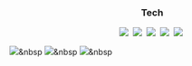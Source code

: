 <h3 align="center">Tech</h3>
<p align="center">
  <img src="https://img.shields.io/badge/Javascript-ffb13b?style=flat-square&logo=javascript&logoColor=white"/>&nbsp 
  <img src="https://img.shields.io/badge/React-61DAFB?style=flat-square&logo=React&logoColor=white"/>&nbsp 
  <img src="https://img.shields.io/badge/Express-000000?style=flat-square&logo=Express&logoColor=white"/>&nbsp 
  <img src="https://img.shields.io/badge/nodedotjs-339933?style=flat-square&logo=nodedotjs&logoColor=white"/>&nbsp   
  <img src="https://img.shields.io/badge/css3-1572B6?style=flat-square&logo=css3&logoColor=white"/>&nbsp 

  <img src="https://img.shields.io/badge/sass-CC6699?style=flat-square&logo=sass&logoColor=white"/>&nbsp 
  <img src="https://img.shields.io/badge/tailwindcss-06B6D4?style=flat-square&logo=tailwindcss&logoColor=white"/>&nbsp 
  <img src="https://img.shields.io/badge/python-3776AB?style=flat-square&logo=python&logoColor=white"/>&nbsp 
</p>

 
